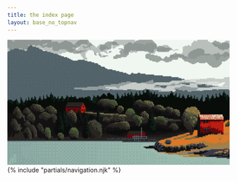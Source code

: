 ```yaml
---
title: the index page
layout: base_no_topnav
---
```


<img class="homepage pixelart" src="/images/jps2022001_jdonaldson_landscape_week02_full.png" />


<div id="index-nav">
    {% include "partials/navigation.njk" %}
</div>

